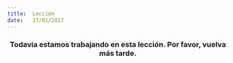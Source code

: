 ```yaml
---
title:  Lección
date:   27/01/2017
---
```


### <center>Todavía estamos trabajando en esta lección. Por favor, vuelva más tarde.</center>